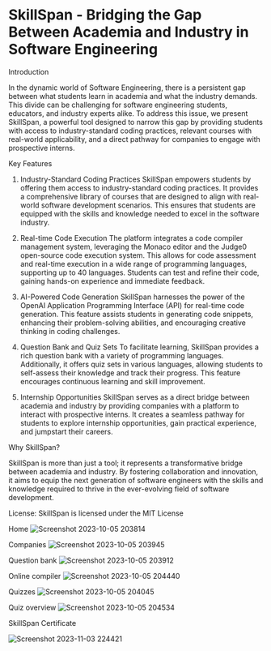 

 # SkillSpan - Bridging the Gap Between Academia and Industry in Software Engineering

Introduction

In the dynamic world of Software Engineering, there is a persistent gap between what students learn in academia and what the industry demands. 
This divide can be challenging for software engineering students, educators, and industry experts alike.
To address this issue, we present SkillSpan, a powerful tool designed to narrow this gap by providing students with access to industry-standard coding practices, relevant courses with real-world applicability, and a direct pathway for companies to engage with prospective interns.

Key Features

1. Industry-Standard Coding Practices
SkillSpan empowers students by offering them access to industry-standard coding practices.
It provides a comprehensive library of courses that are designed to align with real-world software development scenarios.
This ensures that students are equipped with the skills and knowledge needed to excel in the software industry.

3. Real-time Code Execution
The platform integrates a code compiler management system, leveraging the Monaco editor and the Judge0 open-source code execution system.
This allows for code assessment and real-time execution in a wide range of programming languages, supporting up to 40 languages.
Students can test and refine their code, gaining hands-on experience and immediate feedback.

5. AI-Powered Code Generation
SkillSpan harnesses the power of the OpenAI Application Programming Interface (API) for real-time code generation.
This feature assists students in generating code snippets, enhancing their problem-solving abilities, and encouraging creative thinking in coding challenges.

7. Question Bank and Quiz Sets
To facilitate learning, SkillSpan provides a rich question bank with a variety of programming languages.
Additionally, it offers quiz sets in various languages, allowing students to self-assess their knowledge and track their progress.
This feature encourages continuous learning and skill improvement.

9. Internship Opportunities
SkillSpan serves as a direct bridge between academia and industry by providing companies with a platform to interact with prospective interns.
It creates a seamless pathway for students to explore internship opportunities, gain practical experience, and jumpstart their careers.

Why SkillSpan?

SkillSpan is more than just a tool; it represents a transformative bridge between academia and industry. 
By fostering collaboration and innovation, it aims to equip the next generation of software engineers with the skills and knowledge required to thrive in the ever-evolving field of software development.

License:
SkillSpan is licensed under the MIT License

Home
![Screenshot 2023-10-05 203814](https://github.com/chamithZ/SkillSpan_V3/assets/89042294/34f7a898-84ec-4be0-8f68-0088de561678)

Companies 
![Screenshot 2023-10-05 203945](https://github.com/chamithZ/SkillSpan_V3/assets/89042294/0476b8bf-9e82-48d8-8afc-64ea1ab9a331)

Question bank
![Screenshot 2023-10-05 203912](https://github.com/chamithZ/SkillSpan_V3/assets/89042294/536ba85e-3f09-4831-8fd8-8c93258a1ccc)

Online compiler 
![Screenshot 2023-10-05 204440](https://github.com/chamithZ/SkillSpan_V3/assets/89042294/5d093b52-5a30-49b9-97b7-a9ed50ff7662)

Quizzes
![Screenshot 2023-10-05 204045](https://github.com/chamithZ/SkillSpan_V3/assets/89042294/ba62f1b0-82f8-4a57-8728-1e150aaefa20)

Quiz overview
![Screenshot 2023-10-05 204534](https://github.com/chamithZ/SkillSpan_V3/assets/89042294/01fdc60a-a765-4d27-af57-3dd370b62fd6)

SkillSpan Certificate

![Screenshot 2023-11-03 224421](https://github.com/chamithZ/SkillSpan_V3/assets/89042294/95c9cbeb-78d0-4f6c-bd93-52181911bac9)





